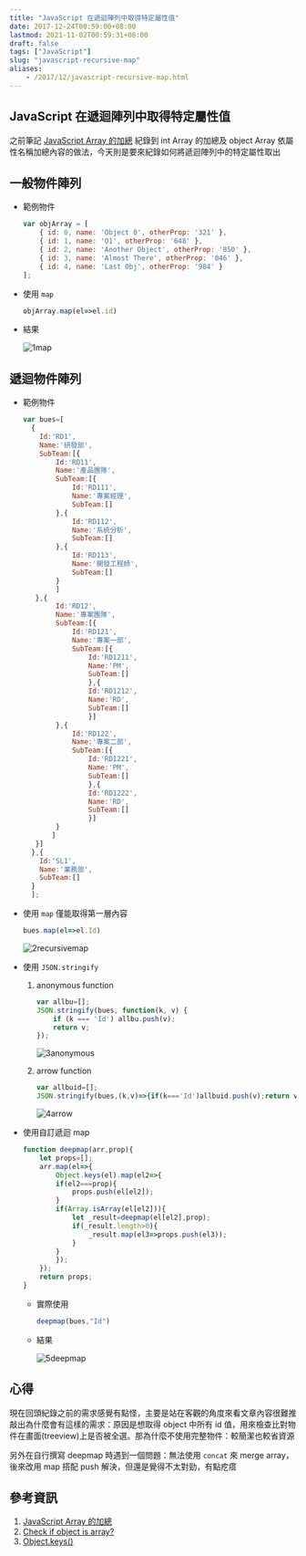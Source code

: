 ```yaml
---
title: "JavaScript 在遞迴陣列中取得特定屬性值"
date: 2017-12-24T00:59:00+08:00
lastmod: 2021-11-02T00:59:31+08:00
draft: false
tags: ["JavaScript"]
slug: "javascript-recursive-map"
aliases:
    - /2017/12/javascript-recursive-map.html
---
```

## JavaScript 在遞迴陣列中取得特定屬性值

之前筆記 [JavaScript Array 的加總](/javascript-array-sum) 紀錄到 int Array 的加總及 object Array 依屬性名稱加總內容的做法，今天則是要來紀錄如何將遞迴陣列中的特定屬性取出

## 一般物件陣列

* 範例物件

    ```js
    var objArray = [
        { id: 0, name: 'Object 0', otherProp: '321' },
        { id: 1, name: 'O1', otherProp: '648' },
        { id: 2, name: 'Another Object', otherProp: '850' },
        { id: 3, name: 'Almost There', otherProp: '046' },
        { id: 4, name: 'Last Obj', otherProp: '984' }
    ];
    ```

* 使用 `map`

    ```js
    objArray.map(el=>el.id)
    ```

* 結果

    ![1map](https://user-images.githubusercontent.com/3851540/34321219-9f329df2-e844-11e7-925d-96c7b4423e00.png)

## 遞迴物件陣列

* 範例物件

    ```js
    var bues=[
      {
        Id:'RD1',
        Name:'研發部',
        SubTeam:[{
            Id:'RD11',
            Name:'產品團隊',
            SubTeam:[{
                Id:'RD111',
                Name:'專案經理',
                SubTeam:[]
            },{
                Id:'RD112',
                Name:'系統分析',
                SubTeam:[]
            },{
                Id:'RD113',
                Name:'開發工程師',
                SubTeam:[]
            }
            ]
       },{
            Id:'RD12',
            Name:'專案團隊',
            SubTeam:[{
                Id:'RD121',
                Name:'專案一部',
                SubTeam:[{
                    Id:'RD1211',
                    Name:'PM',
                    SubTeam:[]
                    },{
                    Id:'RD1212',
                    Name:'RD',
                    SubTeam:[]
                    }]
            },{
                Id:'RD122',
                Name:'專案二部',
                SubTeam:[{
                    Id:'RD1221',
                    Name:'PM',
                    SubTeam:[]
                    },{
                    Id:'RD1222',
                    Name:'RD',
                    SubTeam:[]
                    }]
            }
           ]
       }]
      },{
        Id:'SL1',
        Name:'業務部',
        SubTeam:[]
      }
      ];
    ```

* 使用 `map` 僅能取得第一層內容

    ```js
    bues.map(el=>el.Id)
    ```

    ![2recursivemap](https://user-images.githubusercontent.com/3851540/34321220-9f643d44-e844-11e7-9d59-34f481fbc8be.png)

* 使用 `JSON.stringify`

    1. anonymous function

        ```js
        var allbu=[];
        JSON.stringify(bues, function(k, v) {
            if (k === 'Id') allbu.push(v);
            return v;
        });
        ```

        ![3anonymous](https://user-images.githubusercontent.com/3851540/34321221-9f93ade0-e844-11e7-8b55-e0f83b534b1c.png)

    2. arrow function

        ```js
        var allbuid=[];
        JSON.stringify(bues,(k,v)=>{if(k==='Id')allbuid.push(v);return v;});
        ```

        ![4arrow](https://user-images.githubusercontent.com/3851540/34321222-9fc70f96-e844-11e7-8cd4-f189327127f2.png)

* 使用自訂遞迴 map

    ```js
    function deepmap(arr,prop){
        let props=[];
        arr.map(el=>{
            Object.keys(el).map(el2=>{
            if(el2===prop){
                props.push(el[el2]);
            }
            if(Array.isArray(el[el2])){
                let _result=deepmap(el[el2],prop);
                if(_result.length>0){
                    _result.map(el3=>props.push(el3));
                }
            }
            });
        });
        return props;
    }
    ```

    * 實際使用

        ```js
        deepmap(bues,"Id")
        ```

    * 結果

        ![5deepmap](https://user-images.githubusercontent.com/3851540/34321223-9ffd2392-e844-11e7-86fd-74f4305251ed.png)

## 心得

現在回頭紀錄之前的需求感覺有點怪，主要是站在客觀的角度來看文章內容很難推敲出為什麼會有這樣的需求：原因是想取得 object 中所有 id 值，用來檢查比對物件在畫面(treeview)上是否被全選。那為什麼不使用完整物件：較簡潔也較省資源

另外在自行撰寫 deepmap 時遇到一個問題：無法使用 `concat` 來 merge array，後來改用 map 搭配 push 解決，但還是覺得不太對勁，有點疙瘩

## 參考資訊

1. [JavaScript Array 的加總](/javascript-array-sum)
2. [Check if object is array?](https://stackoverflow.com/questions/4775722/check-if-object-is-array)
3. [Object.keys()](https://developer.mozilla.org/zh-TW/docs/Web/JavaScript/Reference/Global_Objects/Object/keys)
